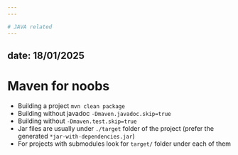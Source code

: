 ```yaml
---
---

# JAVA related
---
```

date: 18/01/2025
---

# Maven for noobs
* Building a project `mvn clean package`
* Building without javadoc `-Dmaven.javadoc.skip=true`
* Building without `-Dmaven.test.skip=true`
* Jar files are usually under `./target` folder of the project (prefer the generated `*jar-with-dependencies.jar`)
* For projects with submodules look for `target/` folder under each of them
